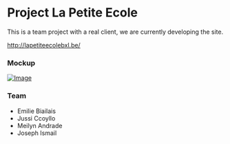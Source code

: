 # Project La Petite Ecole


This is a team project with a real client, we are currently developing the site.

http://lapetiteecolebxl.be/

### Mockup 
[![Image](https://i.goopics.net/Nxg2W.jpg)](https://goopics.net/i/Nxg2W)

### Team
- Emilie Biailais
- Jussi Ccoyllo
- Meilyn Andrade
- Joseph Ismail
